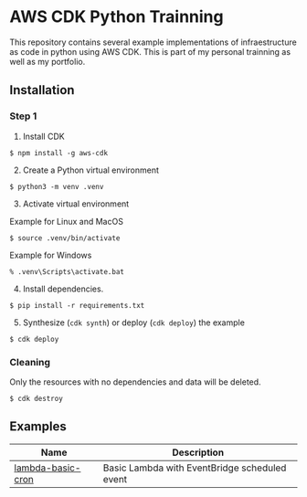 # AWS CDK Python Trainning

This repository contains several example implementations of infraestructure as code in python using AWS CDK. This is part of my
personal trainning as well as my portfolio.

## Installation

### Step 1
1. Install CDK
```
$ npm install -g aws-cdk
```

2. Create a Python virtual environment
```
$ python3 -m venv .venv
```

3. Activate virtual environment

Example for Linux and MacOS 
```
$ source .venv/bin/activate
```

Example for Windows
```
% .venv\Scripts\activate.bat
```

4. Install dependencies.

```
$ pip install -r requirements.txt
```

5. Synthesize (`cdk synth`) or deploy (`cdk deploy`) the example

```
$ cdk deploy
```

### Cleaning

Only the resources with no dependencies and data will be deleted.
```
$ cdk destroy
```

## Examples

| Name    | Description |
|---------|-------------|
| [lambda-basic-cron](https://github.com/LuisEspinosa7/aws-cdk-python-trainning/tree/main/lambda-basic-cron) | Basic Lambda with EventBridge scheduled event |
